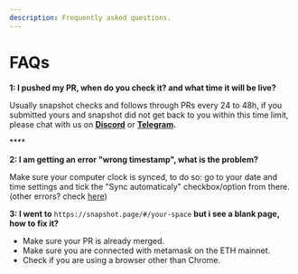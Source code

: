 ```yaml
---
description: Frequently asked questions.
---
```


# FAQs

**1: I pushed my PR, when do you check it? and what time it will be live?**

Usually snapshot checks and follows through PRs every 24 to 48h, if you submitted yours and snapshot did not get back to you within this time limit, please chat with us on [**Discord**](https://discord.gg/dDbNGZe) or [**Telegram**](https://t.me/snapshotlabs)**.**

\*\*\*\*

**2: I am getting an error "wrong timestamp", what is the problem?**

Make sure your computer clock is synced, to do so: go to your date and time settings and tick the "Sync automaticaly" checkbox/option from there. \(other errors? check [here](guides/error-messages.md)\)



**3: I went to** `https://snapshot.page/#/your-space` **but i see a blank page, how to fix it?**

* Make sure your PR is already merged.
* Make sure you are connected with metamask on the ETH mainnet.
* Check if you are using a browser other than Chrome. 


